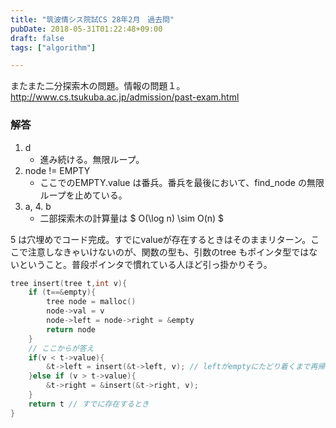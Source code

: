 ```yaml
---
title: "筑波情シス院試CS 28年2月　過去問"
pubDate: 2018-05-31T01:22:48+09:00
draft: false
tags: ["algorithm"]

---
```


またまた二分探索木の問題。情報の問題１。
http://www.cs.tsukuba.ac.jp/admission/past-exam.html


### 解答
1. d
    - 進み続ける。無限ループ。
2. node != EMPTY
    - ここでのEMPTY.value は番兵。番兵を最後において、find_node の無限ループを止めている。 
3. a, 4. b
    - 二部探索木の計算量は $ O(\log n) \sim O(n) $

5 は穴埋めでコード完成。すでにvalueが存在するときはそのままリターン。ここで注意しなきゃいけないのが、関数の型も、引数のtree もポインタ型ではないということ。普段ポインタで慣れている人ほど引っ掛かりそう。

```cpp
tree insert(tree t,int v){
    if (t==&empty){
        tree node = malloc()
        node->val = v
        node->left = node->right = &empty
        return node
    }
    // ここからが答え
    if(v < t->value){
        &t->left = insert(&t->left, v); // leftがemptyにたどり着くまで再帰。たどり着いた先で上のコードで新しく挿入される。
    }else if (v > t->value){
        &t->right = &insert(&t->right, v);    
    }
    return t // すでに存在するとき
}
```